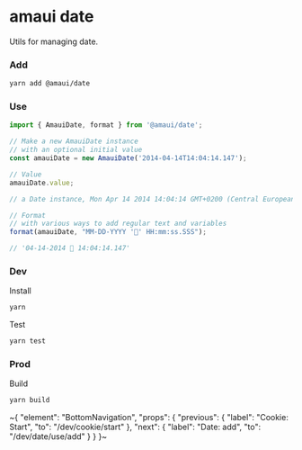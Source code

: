 
# amaui date

Utils for managing date.

### Add

```sh
yarn add @amaui/date
```

### Use

```ts
import { AmauiDate, format } from '@amaui/date';

// Make a new AmauiDate instance
// with an optional initial value
const amauiDate = new AmauiDate('2014-04-14T14:04:14.147');

// Value
amauiDate.value;

// a Date instance, Mon Apr 14 2014 14:04:14 GMT+0200 (Central European Summer Time)

// Format
// with various ways to add regular text and variables
format(amauiDate, "MM-DD-YYYY '🙂' HH:mm:ss.SSS");

// '04-14-2014 🙂 14:04:14.147'
```

### Dev

Install

```sh
yarn
```

Test

```sh
yarn test
```

### Prod

Build

```sh
yarn build
```

~{
  "element": "BottomNavigation",
  "props": {
    "previous": {
      "label": "Cookie: Start",
      "to": "/dev/cookie/start"
    },
    "next": {
      "label": "Date: add",
      "to": "/dev/date/use/add"
    }
  }
}~

